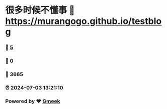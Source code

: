 # 很多时候不懂事 :link: https://murangogo.github.io/testblog 
### :page_facing_up: [5](https://murangogo.github.io/testblog/tag.html) 
### :speech_balloon: 0 
### :hibiscus: 3665 
### :alarm_clock: 2024-07-03 13:21:10 
### Powered by :heart: [Gmeek](https://github.com/Meekdai/Gmeek)
